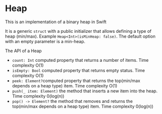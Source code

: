 # Heap

This is an implementation of a binary heap in Swift

It is a generic `struct` with a public initializer that allows defining a type of heap (min/max).
Example `Heap<Int>(isMinHeap: false)`. 
The default option with an empty parameter is a min-heap.

The API of a Heap
* `count: Int` computed property that returns a number of items. Time complexity O(1)
* `isEmpty: Bool` computed property that returns empty status. Time complexity O(1)
* `peek: Element?`computed property that returns the top(min/max depends on a heap type) item. Time complexity O(1)
* `push(_ item: Element)` the method that inserts a new item into the heap. Time complexity 0(log(n))
* `pop() -> Element?` the method that removes and returns the top(min/max depends on a heap type) item. Time complexity 0(log(n))

